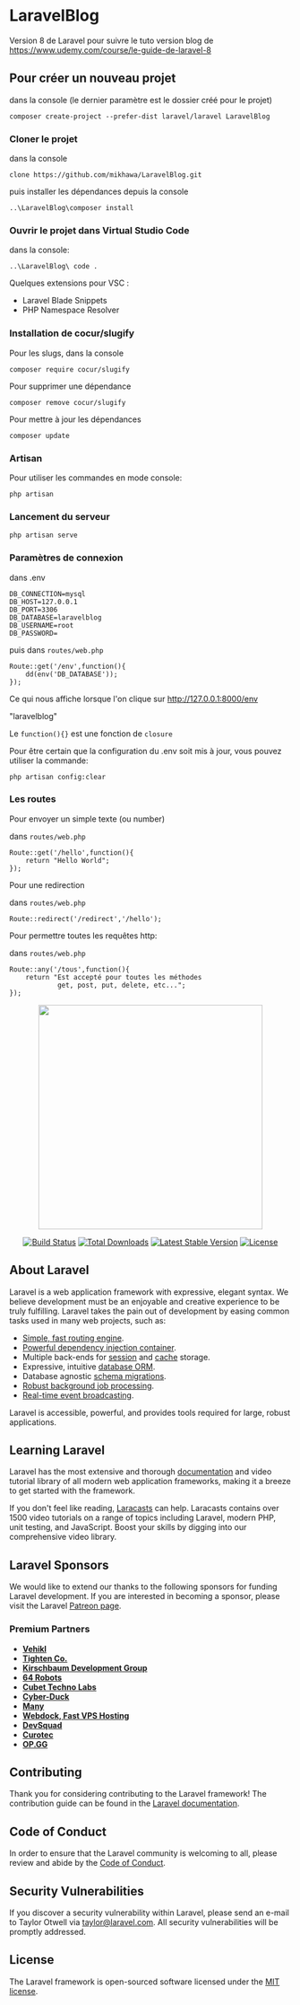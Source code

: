 # LaravelBlog

Version 8 de Laravel pour suivre le tuto version blog de https://www.udemy.com/course/le-guide-de-laravel-8

## Pour créer un nouveau projet

dans la console (le dernier paramètre est le dossier créé pour le projet)

    composer create-project --prefer-dist laravel/laravel LaravelBlog

### Cloner le projet

dans la console

    clone https://github.com/mikhawa/LaravelBlog.git

puis installer les dépendances depuis la console

    ..\LaravelBlog\composer install

### Ouvrir le projet dans Virtual Studio Code

dans la console:

    ..\LaravelBlog\ code .

Quelques extensions pour VSC :
- Laravel Blade Snippets
- PHP Namespace Resolver    

### Installation de cocur/slugify

Pour les slugs, dans la console

    composer require cocur/slugify

Pour supprimer une dépendance

    composer remove cocur/slugify

Pour mettre à jour les dépendances

    composer update

### Artisan

Pour utiliser les commandes en mode console:

    php artisan

### Lancement du serveur

    php artisan serve

### Paramètres de connexion

dans .env

    DB_CONNECTION=mysql
    DB_HOST=127.0.0.1
    DB_PORT=3306
    DB_DATABASE=laravelblog
    DB_USERNAME=root
    DB_PASSWORD=

puis dans `routes/web.php`

    Route::get('/env',function(){
        dd(env('DB_DATABASE'));
    });

Ce qui nous affiche lorsque l'on clique sur http://127.0.0.1:8000/env

"laravelblog"

Le `function(){}` est une fonction de `closure`

Pour être certain que la configuration du .env soit mis à jour, vous pouvez utiliser la commande:

    php artisan config:clear

### Les routes

Pour envoyer un simple texte (ou number)

dans `routes/web.php`

    Route::get('/hello',function(){
        return "Hello World";
    });

Pour une redirection

dans `routes/web.php`

    Route::redirect('/redirect','/hello');

Pour permettre toutes les requêtes http:

dans `routes/web.php`

    Route::any('/tous',function(){
        return "Est accepté pour toutes les méthodes
                get, post, put, delete, etc...";
    });


<p align="center"><a href="https://laravel.com" target="_blank"><img src="https://raw.githubusercontent.com/laravel/art/master/logo-lockup/5%20SVG/2%20CMYK/1%20Full%20Color/laravel-logolockup-cmyk-red.svg" width="400"></a></p>

<p align="center">
<a href="https://travis-ci.org/laravel/framework"><img src="https://travis-ci.org/laravel/framework.svg" alt="Build Status"></a>
<a href="https://packagist.org/packages/laravel/framework"><img src="https://img.shields.io/packagist/dt/laravel/framework" alt="Total Downloads"></a>
<a href="https://packagist.org/packages/laravel/framework"><img src="https://img.shields.io/packagist/v/laravel/framework" alt="Latest Stable Version"></a>
<a href="https://packagist.org/packages/laravel/framework"><img src="https://img.shields.io/packagist/l/laravel/framework" alt="License"></a>
</p>

## About Laravel

Laravel is a web application framework with expressive, elegant syntax. We believe development must be an enjoyable and creative experience to be truly fulfilling. Laravel takes the pain out of development by easing common tasks used in many web projects, such as:

- [Simple, fast routing engine](https://laravel.com/docs/routing).
- [Powerful dependency injection container](https://laravel.com/docs/container).
- Multiple back-ends for [session](https://laravel.com/docs/session) and [cache](https://laravel.com/docs/cache) storage.
- Expressive, intuitive [database ORM](https://laravel.com/docs/eloquent).
- Database agnostic [schema migrations](https://laravel.com/docs/migrations).
- [Robust background job processing](https://laravel.com/docs/queues).
- [Real-time event broadcasting](https://laravel.com/docs/broadcasting).

Laravel is accessible, powerful, and provides tools required for large, robust applications.

## Learning Laravel

Laravel has the most extensive and thorough [documentation](https://laravel.com/docs) and video tutorial library of all modern web application frameworks, making it a breeze to get started with the framework.

If you don't feel like reading, [Laracasts](https://laracasts.com) can help. Laracasts contains over 1500 video tutorials on a range of topics including Laravel, modern PHP, unit testing, and JavaScript. Boost your skills by digging into our comprehensive video library.

## Laravel Sponsors

We would like to extend our thanks to the following sponsors for funding Laravel development. If you are interested in becoming a sponsor, please visit the Laravel [Patreon page](https://patreon.com/taylorotwell).

### Premium Partners

- **[Vehikl](https://vehikl.com/)**
- **[Tighten Co.](https://tighten.co)**
- **[Kirschbaum Development Group](https://kirschbaumdevelopment.com)**
- **[64 Robots](https://64robots.com)**
- **[Cubet Techno Labs](https://cubettech.com)**
- **[Cyber-Duck](https://cyber-duck.co.uk)**
- **[Many](https://www.many.co.uk)**
- **[Webdock, Fast VPS Hosting](https://www.webdock.io/en)**
- **[DevSquad](https://devsquad.com)**
- **[Curotec](https://www.curotec.com/services/technologies/laravel/)**
- **[OP.GG](https://op.gg)**

## Contributing

Thank you for considering contributing to the Laravel framework! The contribution guide can be found in the [Laravel documentation](https://laravel.com/docs/contributions).

## Code of Conduct

In order to ensure that the Laravel community is welcoming to all, please review and abide by the [Code of Conduct](https://laravel.com/docs/contributions#code-of-conduct).

## Security Vulnerabilities

If you discover a security vulnerability within Laravel, please send an e-mail to Taylor Otwell via [taylor@laravel.com](mailto:taylor@laravel.com). All security vulnerabilities will be promptly addressed.

## License

The Laravel framework is open-sourced software licensed under the [MIT license](https://opensource.org/licenses/MIT).

